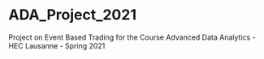 # ADA_Project_2021
Project on Event Based Trading for the Course Advanced Data Analytics - HEC Lausanne - Spring 2021
